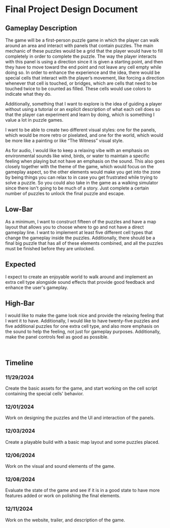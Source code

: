 <h1>Final Project Design Document</h1>
<h2>Gameplay Description</h2>
<p>The game will be a first-person puzzle game in which the player can walk around an area and interact with panels that contain puzzles. The main mechanic of these puzzles would be a grid that the player would have to fill completely in order to complete the puzzle. The way the player interacts with this panel is using a direction since it is given a starting point, and then they have to move toward the end point and not leave any cell empty while doing so. In order to enhance the experience and the idea, there would be special cells that interact with the player’s movement, like forcing a direction whenever that cell is touched, or bridges, which are cells that need to be touched twice to be counted as filled. These cells would use colors to indicate what they do.</p>
<p>Additionally, something that I want to explore is the idea of guiding a player without using a tutorial or an explicit description of what each cell does so that the player can experiment and learn by doing, which is something I value a lot in puzzle games.</p>
<p>I want to be able to create two different visual styles: one for the panels, which would be more retro or pixelated, and one for the world, which would be more like a painting or like “The Witness” visual style.</p>
<p>As for audio, I would like to keep a relaxing vibe with an emphasis on environmental sounds like wind, birds, or water to maintain a specific feeling when playing but not have an emphasis on the sound. This also goes closely together with the theme of the game, which would focus on the gameplay aspect, so the other elements would make you get into the zone by being things you can relax to in case you get frustrated while trying to solve a puzzle. So you could also take in the game as a walking simulator since there isn't going to be much of a story. Just complete a certain number of puzzles to unlock the final puzzle and escape.</p>
<h2>Low-Bar</h2>
	<p>As a minimum, I want to construct fifteen of the puzzles and have a map layout that allows you to choose where to go and not have a direct gameplay line. I want to implement at least five different cell types that change the gameplay inside the puzzles. Additionally, there should be a final big puzzle that has all of these elements combined, and all the puzzles must be finished before they are unlocked.</p>
<h2>Expected</h2>
	<p>I expect to create an enjoyable world to walk around and implement an extra cell type alongside sound effects that provide good feedback and enhance the user's gameplay.</p>
<h2>High-Bar</h2>
	<p>I would like to make the game look nice and provide the relaxing feeling that I want it to have. Additionally, I would like to have twenty-five puzzles and five additional puzzles for one extra cell type, and also more emphasis on the sound to help the feeling, not just for gameplay purposes. Additionally, make the panel controls feel as good as possible.</p>
<br>
<h2>Timeline</h2>
<h3>11/29/2024</h3>
Create the basic assets for the game, and start working on the cell script containing the special cells' behavior.
<h3>12/01/2024</h3>
Work on designing the puzzles and the UI and interaction of the panels.
<h3>12/03/2024</h3>
Create a playable build with a basic map layout and some puzzles placed.
<h3>12/06/2024</h3>
Work on the visual and sound elements of the game.
<h3>12/08/2024</h3>
Evaluate the state of the game and see if it is in a good state to have more features added or work on polishing the final elements.
<h3>12/11/2024</h3>
Work on the website, trailer, and description of the game.




